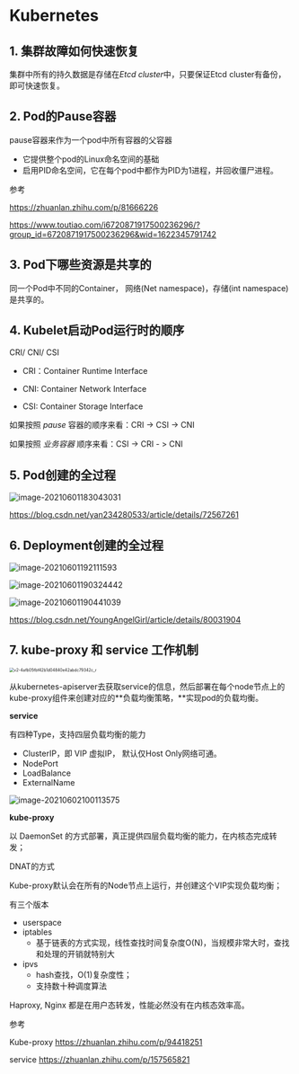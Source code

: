 # Kubernetes

## 1. 集群故障如何快速恢复



集群中所有的持久数据是存储在*Etcd cluster*中，只要保证Etcd cluster有备份，即可快速恢复。





## 2. Pod的Pause容器



pause容器来作为一个pod中所有容器的父容器

- 它提供整个pod的Linux命名空间的基础
- 启用PID命名空间，它在每个pod中都作为PID为1进程，并回收僵尸进程。





参考

https://zhuanlan.zhihu.com/p/81666226

https://www.toutiao.com/i6720871917500236296/?group_id=6720871917500236296&wid=1622345791742

## 3. Pod下哪些资源是共享的



同一个Pod中不同的Container， 网络(Net namespace)，存储(int namespace)是共享的。



## 4. Kubelet启动Pod运行时的顺序

CRI/ CNI/ CSI

- CRI：Container Runtime Interface

- CNI: Container Network Interface

- CSI: Container Storage Interface



如果按照 *pause* 容器的顺序来看：CRI -> CSI -> CNI

如果按照 *业务容器* 顺序来看：CSI -> CRI - > CNI





## 5. Pod创建的全过程



![image-20210601183043031](../imgs/image-20210601183043031.png)





https://blog.csdn.net/yan234280533/article/details/72567261

## 6. Deployment创建的全过程



![image-20210601192111593](../imgs/image-20210601192111593.png)



![image-20210601190324442](../imgs/image-20210601190324442.png)





![image-20210601190441039](/Users/zhengyansheng/go/src/github.com/zhengyansheng/interview/imgs/image-20210601190441039.png)





https://blog.csdn.net/YoungAngelGirl/article/details/80031904



## 7. kube-proxy 和 service 工作机制



<img src="../imgs/v2-4afb05fbf42b1d04840e42abdc79342c_r.jpg" alt="v2-4afb05fbf42b1d04840e42abdc79342c_r" style="zoom:50%;" />





从kubernetes-apiserver去获取service的信息，然后部署在每个node节点上的kube-proxy组件来创建对应的**负载均衡策略，**实现pod的负载均衡。



**service**

有四种Type，支持四层负载均衡的能力

- ClusterIP，即 VIP 虚拟IP， 默认仅Host Only网络可通。
- NodePort
- LoadBalance
- ExternalName





![image-20210602100113575](../imgs/image-20210602100113575.png)



**kube-proxy**

以 DaemonSet 的方式部署，真正提供四层负载均衡的能力，在内核态完成转发；

DNAT的方式

Kube-proxy默认会在所有的Node节点上运行，并创建这个VIP实现负载均衡；

有三个版本

- userspace
- iptables 
  - 基于链表的方式实现，线性查找时间复杂度O(N)，当规模非常大时，查找和处理的开销就特别大
- ipvs 
  - hash查找，O(1)复杂度性； 
  - 支持数十种调度算法



Haproxy, Nginx 都是在用户态转发，性能必然没有在内核态效率高。



参考

Kube-proxy https://zhuanlan.zhihu.com/p/94418251

service https://zhuanlan.zhihu.com/p/157565821




































